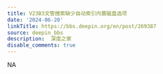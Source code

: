 ```yaml
---
title: V23B3文管搜索缺少自动索引内置磁盘选项
date: '2024-06-20'
linkTitle: https://bbs.deepin.org/en/post/269387
source: deepin_bbs
description:  深度之家 
disable_comments: true
---
```

NA
